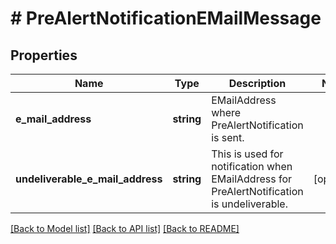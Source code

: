 # # PreAlertNotificationEMailMessage

## Properties

Name | Type | Description | Notes
------------ | ------------- | ------------- | -------------
**e_mail_address** | **string** | EMailAddress where PreAlertNotification is sent. |
**undeliverable_e_mail_address** | **string** | This is used for notification when EMailAddress for PreAlertNotification is undeliverable. | [optional]

[[Back to Model list]](../../README.md#models) [[Back to API list]](../../README.md#endpoints) [[Back to README]](../../README.md)
